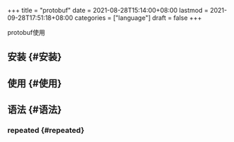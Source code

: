 +++
title = "protobuf"
date = 2021-08-28T15:14:00+08:00
lastmod = 2021-09-28T17:51:18+08:00
categories = ["language"]
draft = false
+++

protobuf使用

<!--more-->


## 安装 {#安装}


## 使用 {#使用}


## 语法 {#语法}


### repeated {#repeated}